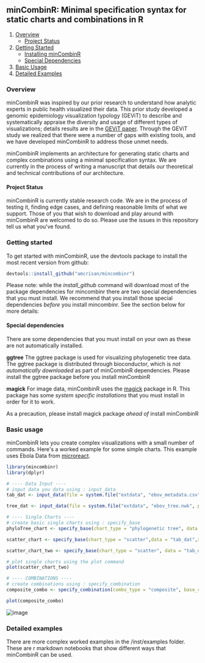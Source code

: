 ## minCombinR: Minimal specification syntax for static charts and combinations in R

1. [Overview](#overview)
    * [Project Status](#project-status)
2. [Getting Started](#getting-started)
    * [Installing minCombinR](#install-mincombinR)
    * [Special Dependencies](#special-dependencies)
3. [Basic Usage](#basic-usage)
3. [Detailed Examples](#detailed-examples)


### Overview

minCombinR was inspired by our prior research to understand how analytic experts in public health visualized their data. This prior study developed a genomic epidemiology visualization typology (GEViT) to describe and systematically appraise the diversity and usage of different types of visualizations; details results are in the [GEViT paper](http://dx.doi.org/10.1093/bioinformatics/bty832). Through the GEViT study we realized that there were a number of gaps with existing tools, and we have developed minCombinR to address those unmet needs.

minCombinR implements an architecture for generating static charts and complex combinations using a minimal specification syntax. We are currently in the process of writing a manuscript that details our theoretical and technical contributions of our architecture. 

#### Project Status
minCombinR is currently stable research code. We are in the process of testing it, finding edge cases, and defining reasonable limits of what we support. Those of you that wish to download and play around with minCombinR are welcomed to do so. Please use the issues in this repository tell us what you've found.


### Getting started
To get started with minCombinR, use the devtools package to install the most recent version from github:

```R
devtools::install_github("amcrisan/mincombinr")
```

Please note: while the *install_github* command will download most of the package dependencies for mincombinr there are two special dependencies that you must install. We recommend that you install those special dependencies *before* you install mincombinr. See the section below for more details:

#### Special dependencies

There are some dependencies that you must install on your own as these are not automatically installed. 

**ggtree**
The ggtree package is used for visualizing phylogenetic tree data. The ggtree package is distributed through bioconductor, which is *not automatically downloaded* as part of minCombinR dependencies. Please install the ggtree package before you install minCombinR

**magick**
For image data, minCombinR uses the [magick](https://cran.r-project.org/web/packages/magick/vignettes/intro.html) package in R. This package has some *system specific installations* that you must install in order for it to work.

As a precaution, please install magick package *ahead of* install minCombinR

### Basic usage

minCombinR lets you create complex visualizations with a small number of commands. Here's a worked example for some simple charts. This example uses Ebola Data from [microreact](https://microreact.org/project/west-african-ebola-epidemic?tt=rc). 

```R
library(mincombinr)
library(dplyr)

# ---- Data Input ----
# input data you data using : input_data
tab_dat <- input_data(file = system.file("extdata", "ebov_metadata.csv", package = "mincombinr"), dataType = "table")

tree_dat <- input_data(file = system.file("extdata", "ebov_tree.nwk", package = "mincombinr"), dataType = "tree")

# ---- Single Charts ----
# create basic single charts using : specify_base
phyloTree_chart <- specify_base(chart_type = "phylogenetic tree", data = "tree_dat")

scatter_chart <- specify_base(chart_type = "scatter",data = "tab_dat",x = "month",y = "site.id")

scatter_chart_two <- specify_base(chart_type = "scatter", data = "tab_dat", x = "country", y = "site.id", title = "Cases by country")

# plot single charts using the plot command
plot(scatter_chart_two)

# ---- COMBINATIONS ----
# create combinations using : specify_combination
composite_combo <- specify_combination(combo_type = "composite", base_charts = c("phyloTree_chart", "scatter_chart_two", "scatter_chart"), link_by = "country")

plot(composite_combo)

```
![image](https://user-images.githubusercontent.com/5395870/53119839-3a41a500-3505-11e9-902d-68f7f8c8e891.png)


### Detailed examples

There are more complex worked examples in the /inst/examples folder. These are r markdown notebooks that show different ways that minCombinR can be used.
